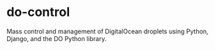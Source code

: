 # do-control
Mass control and management of DigitalOcean droplets using Python, Django, and the DO Python library.
